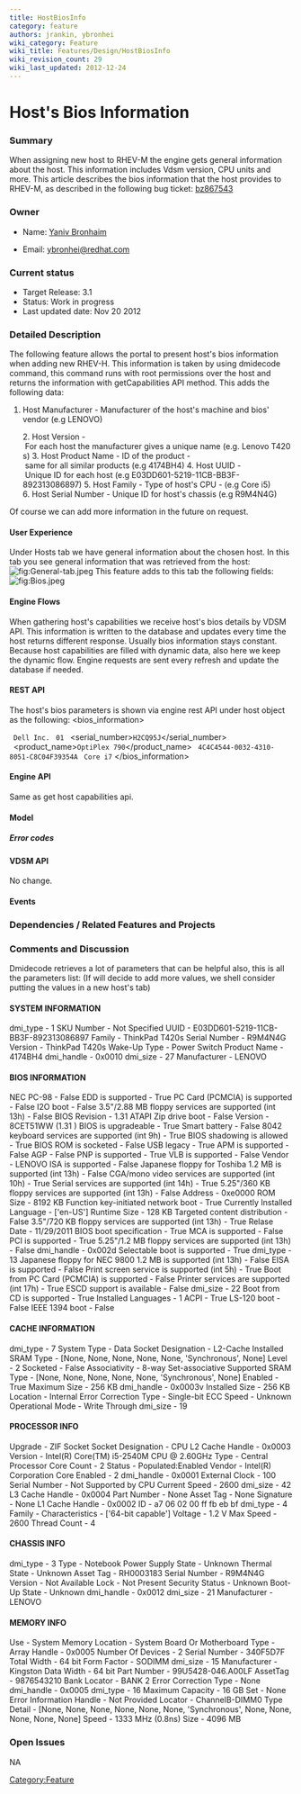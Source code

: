 ```yaml
---
title: HostBiosInfo
category: feature
authors: jrankin, ybronhei
wiki_category: Feature
wiki_title: Features/Design/HostBiosInfo
wiki_revision_count: 29
wiki_last_updated: 2012-12-24
---
```


# Host's Bios Information

### Summary

When assigning new host to RHEV-M the engine gets general information about the host. This information includes Vdsm version, CPU units and more. This article describes the bios information that the host provides to RHEV-M, as described in the following bug ticket: [bz867543](https://bugzilla.redhat.com/show_bug.cgi?id=867543)

### Owner

*   Name: [ Yaniv Bronhaim](User:ybronhei)

<!-- -->

*   Email: ybronhei@redhat.com

### Current status

*   Target Release: 3.1
*   Status: Work in progress
*   Last updated date: Nov 20 2012

### Detailed Description

The following feature allows the portal to present host's bios information when adding new RHEV-H.
This information is taken by using dmidecode command, this command runs with root permissions over the host and returns the information with getCapabilities API method. This adds the following data:
 1. Host Manufacturer - Manufacturer of the host's machine and bios' vendor (e.g LENOVO)

      2. Host Version - For each host the manufacturer gives a unique name (e.g. Lenovo T420s)
      3. Host Product Name - ID of the product - same for all similar products (e.g 4174BH4)
      4. Host UUID - Unique ID for each host (e.g E03DD601-5219-11CB-BB3F-892313086897)
      5. Host Family - Type of host's CPU - (e.g Core i5)
      6. Host Serial Number - Unique ID for host's chassis (e.g R9M4N4G)

Of course we can add more information in the future on request.

#### User Experience

Under Hosts tab we have general information about the chosen host. In this tab you see general information that was retrieved from the host:
![](General-tab.jpeg "fig:General-tab.jpeg")
This feature adds to this tab the following fields:
![](Bios.jpeg "fig:Bios.jpeg")

#### Engine Flows

When gathering host's capabilities we receive host's bios details by VDSM API. This information is written to the database and updates every time the host returns different response. Usually bios information stays constant. Because host capabilities are filled with dynamic data, also here we keep the dynamic flow. Engine requests are sent every refresh and update the database if needed.

#### REST API

The host's bios parameters is shown via engine rest API under host object as the following:
 <bios_information>

` `<manufacturer>`Dell Inc.`</manufacturer>
` `<version>`01`</version>
` `<serial_number>`H2CQ95J`</serial_number>
` `<product_name>`OptiPlex 790`</product_name>
` `<uuid>`4C4C4544-0032-4310-8051-C8C04F39354A`</uuid>
` `<family>`Core i7`</family>
</bios_information>

#### Engine API

Same as get host capabilities api.

#### Model

##### Error codes

#### VDSM API

No change.

#### Events

### Dependencies / Related Features and Projects

### Comments and Discussion

Dmidecode retrieves a lot of parameters that can be helpful also, this is all the parameters list: (If will decide to add more values, we shell consider putting the values in a new host's tab)

#### SYSTEM INFORMATION

dmi_type - 1
SKU Number - Not Specified
UUID - E03DD601-5219-11CB-BB3F-892313086897
Family - ThinkPad T420s
Serial Number - R9M4N4G
Version - ThinkPad T420s
Wake-Up Type - Power Switch
Product Name - 4174BH4
dmi_handle - 0x0010
dmi_size - 27
Manufacturer - LENOVO

#### BIOS INFORMATION

NEC PC-98 - False
EDD is supported - True
PC Card (PCMCIA) is supported - False
I2O boot - False
3.5"/2.88 MB floppy services are supported (int 13h) - False
BIOS Revision - 1.31
ATAPI Zip drive boot - False
Version - 8CET51WW (1.31 )
BIOS is upgradeable - True
Smart battery - False
8042 keyboard services are supported (int 9h) - True
BIOS shadowing is allowed - True
BIOS ROM is socketed - False
USB legacy - True
APM is supported - False
AGP - False
PNP is supported - True
VLB is supported - False
Vendor - LENOVO
ISA is supported - False
Japanese floppy for Toshiba 1.2 MB is supported (int 13h) - False
CGA/mono video services are supported (int 10h) - True
Serial services are supported (int 14h) - True
5.25"/360 KB floppy services are supported (int 13h) - False
Address - 0xe0000
ROM Size - 8192 KB
Function key-initiated network boot - True
Currently Installed Language - ['en-US']
Runtime Size - 128 KB
Targeted content distribution - False
3.5"/720 KB floppy services are supported (int 13h) - True
Relase Date - 11/29/2011
BIOS boot specification - True
MCA is supported - False
PCI is supported - True
5.25"/1.2 MB floppy services are supported (int 13h) - False
dmi_handle - 0x002d
Selectable boot is supported - True
dmi_type - 13
Japanese floppy for NEC 9800 1.2 MB is supported (int 13h) - False
EISA is supported - False
Print screen service is supported (int 5h) - True
Boot from PC Card (PCMCIA) is supported - False
Printer services are supported (int 17h) - True
ESCD support is available - False
dmi_size - 22
Boot from CD is supported - True
Installed Languages - 1
ACPI - True
LS-120 boot - False
IEEE 1394 boot - False

#### CACHE INFORMATION

dmi_type - 7
System Type - Data
Socket Designation - L2-Cache
Installed SRAM Type - [None, None, None, None, None, 'Synchronous', None]
Level - 2
Socketed - False
Associativity - 8-way Set-associative
Supported SRAM Type - [None, None, None, None, None, 'Synchronous', None]
Enabled - True
Maximum Size - 256 KB
dmi_handle - 0x0003v Installed Size - 256 KB
Location - Internal
Error Correction Type - Single-bit ECC
Speed - Unknown
Operational Mode - Write Through
dmi_size - 19

#### PROCESSOR INFO

Upgrade - ZIF Socket
Socket Designation - CPU
L2 Cache Handle - 0x0003
Version - Intel(R) Core(TM) i5-2540M CPU @ 2.60GHz
Type - Central Processor
Core Count - 2
Status - Populated:Enabled
Vendor - Intel(R) Corporation
Core Enabled - 2
dmi_handle - 0x0001
External Clock - 100
Serial Number - Not Supported by CPU
Current Speed - 2600
dmi_size - 42
L3 Cache Handle - 0x0004
Part Number - None
Asset Tag - None
Signature - None
L1 Cache Handle - 0x0002
ID - a7 06 02 00 ff fb eb bf
dmi_type - 4
Family -
Characteristics - ['64-bit capable']
Voltage - 1.2 V
Max Speed - 2600
Thread Count - 4

#### CHASSIS INFO

dmi_type - 3
Type - Notebook
Power Supply State - Unknown
Thermal State - Unknown
Asset Tag - RH0003183
Serial Number - R9M4N4G
Version - Not Available
Lock - Not Present
Security Status - Unknown
Boot-Up State - Unknown
dmi_handle - 0x0012
dmi_size - 21
Manufacturer - LENOVO

#### MEMORY INFO

Use - System Memory
Location - System Board Or Motherboard
Type -
Array Handle - 0x0005
Number Of Devices - 2
Serial Number - 340F5D7F
Total Width - 64 bit
Form Factor - SODIMM
dmi_size - 15
Manufacturer - Kingston
Data Width - 64 bit
Part Number - 99U5428-046.A00LF
AssetTag - 9876543210
Bank Locator - BANK 2
Error Correction Type - None
dmi_handle - 0x0005
dmi_type - 16
Maximum Capacity - 16 GB
Set - None
Error Information Handle - Not Provided
Locator - ChannelB-DIMM0
Type Detail - [None, None, None, None, None, None, 'Synchronous', None, None, None, None, None]
Speed - 1333 MHz (0.8ns)
Size - 4096 MB

### Open Issues

NA

<Category:Feature>
